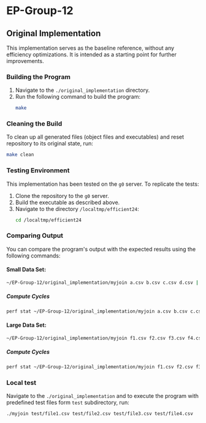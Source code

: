 # EP-Group-12

## Original Implementation

This implementation serves as the baseline reference, without any efficiency optimizations. It is intended as a starting point for further improvements.

### Building the Program
1. Navigate to the `./original_implementation` directory.
2. Run the following command to build the program:
   ```bash
   make
   ```

### Cleaning the Build
To clean up all generated files (object files and executables) and reset repository to its original state, run:
```bash
make clean
```

### Testing Environment
This implementation has been tested on the `g0` server. To replicate the tests:
1. Clone the repository to the `g0` server.
2. Build the executable as described above.
3. Navigate to the directory `/localtmp/efficient24`:
   ```bash
   cd /localtmp/efficient24
   ```

### Comparing Output
You can compare the program's output with the expected results using the following commands:

#### Small Data Set:
```bash
~/EP-Group-12/original_implementation/myjoin a.csv b.csv c.csv d.csv | sort | diff - abcd.csv
```

##### Compute Cycles
```bash
perf stat ~/EP-Group-12/original_implementation/myjoin a.csv b.csv c.csv d.csv > /dev/null
```

#### Large Data Set:
```bash
~/EP-Group-12/original_implementation/myjoin f1.csv f2.csv f3.csv f4.csv | sort | diff - output.csv
```

##### Compute Cycles
```bash
perf stat ~/EP-Group-12/original_implementation/myjoin f1.csv f2.csv f3.csv f4.csv > /dev/null
```

### Local test

Navigate to the `./original_implementation` and to execute the program with predefined test files form `test` subdirectory, run:

```
./myjoin test/file1.csv test/file2.csv test/file3.csv test/file4.csv
```
